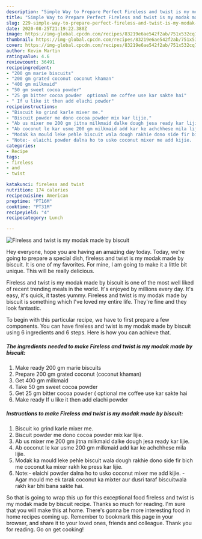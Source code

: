 ```yaml
---
description: "Simple Way to Prepare Perfect Fireless and twist is my modak made by biscuit"
title: "Simple Way to Prepare Perfect Fireless and twist is my modak made by biscuit"
slug: 229-simple-way-to-prepare-perfect-fireless-and-twist-is-my-modak-made-by-biscuit
date: 2020-08-25T21:19:22.380Z
image: https://img-global.cpcdn.com/recipes/83219e6ae542f2ab/751x532cq70/fireless-and-twist-is-my-modak-made-by-biscuit-recipe-main-photo.jpg
thumbnail: https://img-global.cpcdn.com/recipes/83219e6ae542f2ab/751x532cq70/fireless-and-twist-is-my-modak-made-by-biscuit-recipe-main-photo.jpg
cover: https://img-global.cpcdn.com/recipes/83219e6ae542f2ab/751x532cq70/fireless-and-twist-is-my-modak-made-by-biscuit-recipe-main-photo.jpg
author: Kevin Martin
ratingvalue: 4.6
reviewcount: 36491
recipeingredient:
- "200 gm marie biscuits"
- "200 gm grated coconut coconut khaman"
- "400 gm milkmaid"
- "50 gm sweet cocoa powder"
- "25 gm bitter cocoa powder  optional me coffee use kar sakte hai"
- " If u like it then add elachi powder"
recipeinstructions:
- "Biscuit ko grind karle mixer me."
- "Biscuit powder me dono cocoa powder mix kar lijie."
- "Ab us mixer me 200 gm jitna milkmaid dalke dough jesa ready kar lijie."
- "Ab coconut le kar usme 200 gm milkmaid add kar ke achchhese mila lijie."
- "Modak ka mould leke pehle biscuit wala dough rakhie dono side fir bich me coconut ka mixer rakh ke press kar lijie."
- "Note:- elaichi powder dalna ho to usko coconut mixer me add kijie.  Agar mould me ek tarak coconut ka mixter aur dusri taraf biscuitwala rakh kar bhi bana sakte hai."
categories:
- Recipe
tags:
- fireless
- and
- twist

katakunci: fireless and twist 
nutrition: 174 calories
recipecuisine: American
preptime: "PT16M"
cooktime: "PT31M"
recipeyield: "4"
recipecategory: Lunch

---
```



![Fireless and twist is my modak made by biscuit](https://img-global.cpcdn.com/recipes/83219e6ae542f2ab/751x532cq70/fireless-and-twist-is-my-modak-made-by-biscuit-recipe-main-photo.jpg)

Hey everyone, hope you are having an amazing day today. Today, we're going to prepare a special dish, fireless and twist is my modak made by biscuit. It is one of my favorites. For mine, I am going to make it a little bit unique. This will be really delicious.



Fireless and twist is my modak made by biscuit is one of the most well liked of recent trending meals in the world. It's enjoyed by millions every day. It's easy, it's quick, it tastes yummy. Fireless and twist is my modak made by biscuit is something which I've loved my entire life. They're fine and they look fantastic.


To begin with this particular recipe, we have to first prepare a few components. You can have fireless and twist is my modak made by biscuit using 6 ingredients and 6 steps. Here is how you can achieve that.

<!--inarticleads1-->

##### The ingredients needed to make Fireless and twist is my modak made by biscuit:

1. Make ready 200 gm marie biscuits
1. Prepare 200 gm grated coconut (coconut khaman)
1. Get 400 gm milkmaid
1. Take 50 gm sweet cocoa powder
1. Get 25 gm bitter cocoa powder ( optional me coffee use kar sakte hai
1. Make ready  If u like it then add elachi powder




<!--inarticleads2-->

##### Instructions to make Fireless and twist is my modak made by biscuit:

1. Biscuit ko grind karle mixer me.
1. Biscuit powder me dono cocoa powder mix kar lijie.
1. Ab us mixer me 200 gm jitna milkmaid dalke dough jesa ready kar lijie.
1. Ab coconut le kar usme 200 gm milkmaid add kar ke achchhese mila lijie.
1. Modak ka mould leke pehle biscuit wala dough rakhie dono side fir bich me coconut ka mixer rakh ke press kar lijie.
1. Note:- elaichi powder dalna ho to usko coconut mixer me add kijie. -  Agar mould me ek tarak coconut ka mixter aur dusri taraf biscuitwala rakh kar bhi bana sakte hai.




So that is going to wrap this up for this exceptional food fireless and twist is my modak made by biscuit recipe. Thanks so much for reading. I'm sure that you will make this at home. There's gonna be more interesting food in home recipes coming up. Remember to bookmark this page in your browser, and share it to your loved ones, friends and colleague. Thank you for reading. Go on get cooking!
